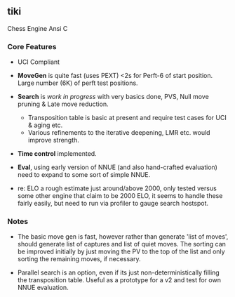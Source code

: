 ## tiki

Chess Engine Ansi C

### Core Features

- UCI Compliant

- **MoveGen** is quite fast (uses PEXT) <2s for Perft-6 of start position. Large number (6K) of perft test positions.

- **Search** is _work in progress_ with very basics done, PVS, Null move pruning & Late move reduction.
  - Transposition table is basic at present and require test cases for UCI & aging etc.
  - Various refinements to the iterative deepening, LMR etc. would improve strength.
  
- **Time control** implemented.

- **Eval**, using early version of NNUE (and also hand-crafted evaluation) need to expand to some sort of simple NNUE.

- re: ELO a rough estimate just around/above 2000, only tested versus some other engine that claim to be 2000 ELO, it seems to 
handle these fairly easily, but need to run via profiler to gauge search hostspot.

### Notes

- The basic move gen is fast, however rather than generate 'list of moves', should generate list of captures and list
of quiet moves. The sorting can be improved initially by just moving the PV to the top of the list and only sorting the
remaining moves, if necessary.

- Parallel search is an option, even if its just non-deterministically filling the transposition table.
Useful as a prototype for a v2 and test for own NNUE evaluation.